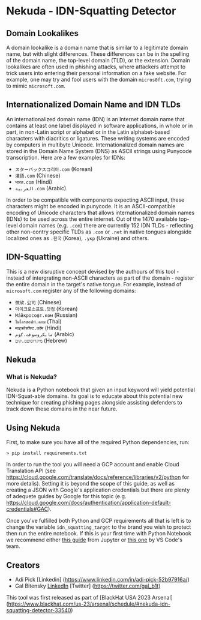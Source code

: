 # Nekuda - IDN-Squatting Detector
## Domain Lookalikes
A domain lookalike is a domain name that is similar to a legitimate domain name, but with slight differences. These differences can be in the spelling of the domain name, the top-level domain (TLD), or the extension. Domain lookalikes are often used in phishing attacks, where attackers attempt to trick users into entering their personal information on a fake website.
For example, one may try and fool users with the domain `micros0ft.com`, trying to mimic `microsoft.com`.
## Internationalized Domain Name and IDN TLDs
An internationalized domain name (IDN) is an Internet domain name that contains at least one label displayed in software applications, in whole or in part, in non-Latin script or alphabet or in the Latin alphabet-based characters with diacritics or ligatures. These writing systems are encoded by computers in multibyte Unicode. Internationalized domain names are stored in the Domain Name System (DNS) as ASCII strings using Punycode transcription.
Here are a few examples for IDNs:
- `スターバックスコ리아.com` (Korean)
- `漢語.com` (Chinese)
- `भारत.com` (Hindi)
- `العربية.com` (Arabic)

In order to be compatible with components expecting ASCII input, these characters might be encoded in punycode. It is an ASCII-compatible encoding of Unicode characters that allows internationalized domain names (IDNs) to be used across the entire internet. 
Out of the 1470 available top-level domain names (e.g. `.com`) there are currently 152 IDN TLDs - reflecting other non-contry specific TLDs as `.com` or `.net` in native tongues alongside localized ones as `.한국` (Korea), `.укр` (Ukraine) and others.
## IDN-Squatting
This is a new disruptive concept devised by the authours of this tool - instead of intergrating non-ASCII characters as part of the domain - register the entire domain in the target's native tongue. For example, instead of `microsoft.com` register any of the following domains:
- `微软.公司` (Chinese)
- `마이크로소프트.닷컴` (Korean)
- `Ма́йкрософт.ком` (Russian)
- `ไมโครซอฟท์.คอม` (Thai)
- `माइक्रोसॉफ्ट.कॉम` (Hindi)
- `مايكروسوفت.كوم` (Arabic)
- `מיקרוסופט.קום` (Hebrew)

## Nekuda
### What is Nekuda?
Nekuda is a Python notebook that given an input keyword will yield potential IDN-Squat-able domains. Its goal is to educate about this potential new technique for creating phishing pages alongside assisting defenders to track down these domains in the near future.
## Using Nekuda
First, to make sure you have all of the required Python dependencies, run:
```
> pip install requirements.txt
```
In order to run the tool you will need a GCP account and enable Cloud Translation API (see https://cloud.google.com/translate/docs/reference/libraries/v2/python for more detalis). Setting it is beyond the scope of this guide, as well as creating a JSON with Google's application credentials but there are plenty of adequete guides by Google for this topic (e.g. https://cloud.google.com/docs/authentication/application-default-credentials#GAC).

Once you've fulfilled both Python and GCP requirements all that is left is to change the variable `idn_squatting_target` to the brand you wish to protect then run the entire notebook. If this is your first time with Python Notebook we recommend either [this guide](https://jupyter-notebook-beginner-guide.readthedocs.io/en/latest/what_is_jupyter.html) from Jupyter or [this one](https://code.visualstudio.com/docs/datascience/jupyter-notebooks) by VS Code's team.

## Creators
- Adi Pick [Linkedin] (https://www.linkedin.com/in/adi-pick-52b97916a/)
- Gal Bitensky [LinkedIn](https://www.linkedin.com/in/gal-bitensky/) [Twitter] (https://twitter.com/gal_b1t)

This tool was first released as part of [BlackHat USA 2023 Arsenal] (https://www.blackhat.com/us-23/arsenal/schedule/#nekuda-idn-squatting-detector-33540)
